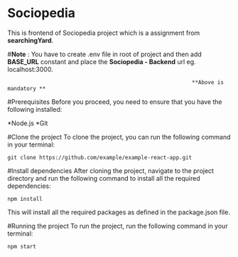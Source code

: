 # Sociopedia 

This is frontend of Sociopedia project which is a assignment from **searchingYard**.

#**Note** : You have to create .env file in root of project and then add **BASE_URL** constant and place the **Sociopedia - Backend** url eg. localhost:3000.

                                                              **Above is mandatory **

#Prerequisites
Before you proceed, you need to ensure that you have the following installed:

*Node.js
*Git

#Clone the project
To clone the project, you can run the following command in your terminal:
```
git clone https://github.com/example/example-react-app.git

```

#Install dependencies
After cloning the project, navigate to the project directory and run the following command to install all the required dependencies:
```
npm install

```
This will install all the required packages as defined in the package.json file.

#Running the project
To run the project, run the following command in your terminal:
```
npm start

```
